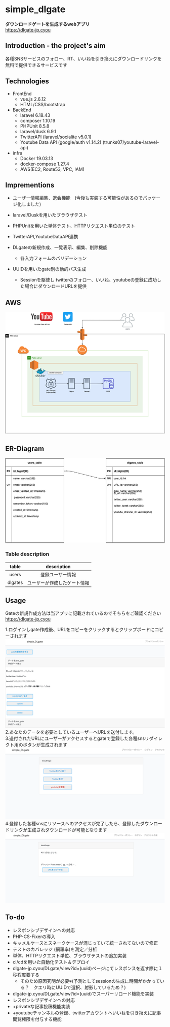 # simple_dlgate
**ダウンロードゲートを生成するwebアプリ**
<br>https://dlgate-jp.cyou<br>

## Introduction - the project's aim

各種SNSサービスのフォロー、RT、いいねを引き換えにダウンロードリンクを無料で提供できるサービスです


## Technologies

* FrontEnd
  * vue.js 2.6.12
  * HTML/CSS/bootstrap
* BackEnd
  * laravel 6.18.43
  * composer 1.10.19 
  * PHPUnit 8.5.8
  * laravel/dusk 6.9.1
  * TwitterAPI (laravel/socialite v5.0.1)
  * Youtube Data API (google/auth v1.14.2) (trunks07/youtube-laravel-api)
* infra
  * Docker 19.03.13
  * docker-compose 1.27.4
  * AWS(EC2, Route53, VPC, IAM)
  
  
  
## Imprementions
* ユーザー情報編集、退会機能　(今後も実装する可能性があるのでパッケージ化しました)
* laravel/Duskを用いたブラウザテスト
* PHPUnitを用いた単体テスト、HTTPリクエスト単位のテスト
* TwitterAPI,YoutubeDataAPI連携
* DLgateの新規作成、一覧表示、編集、削除機能
  * 各入力フォームのバリデーション
  
* UUIDを用いたgate別の動的パス生成
  * Sessionを駆使し twitterのフォロー、いいね、youtubeの登録に成功した場合にダウンロードURLを提供
  
  
## AWS
![DLgate_ER](readme_image/DLgate_aws.png)

## ER-Diagram
![DLgate_ER](readme_image/DLgate_ER.png)
  
### Table description
| table | description |
|:-:|:-:|
| users  | 登録ユーザー情報  |
|  dlgates | ユーザーが作成したゲート情報  |

## Usage
Gateの新規作成方法は当アプリに記載されているのでそちらをご確認ください
https://dlgate-jp.cyou

1.ログインしgate作成後、URLをコピーをクリックするとクリップボードにコピーされます
![DLgate_select_view](readme_image/DLgate_select_view.png)
2.あなたのデータを必要としているユーザーへURLを送付します。
<br>
3.送付されたURLにユーザーがアクセスするとgateで登録した各種snsリダイレクト用のボタンが生成されます
![DLgate_view_sns](readme_image/gate_view_sns.png)
4.登録した各種snsにリソースへのアクセスが完了したら、登録したダウンロードリンクが生成されダウンロードが可能となります
![DLgate_view_sns](readme_image/DLgate_view_subscription.png)

## To-do
* レスポンシブデザインへの対応
* PHP-CS-Fixerの導入
* キャメルケースとスネークケースが混じっていて統一されてないので修正
* テストのカバレッジ (網羅率)を測定／分析
* 単体、HTTPリクエスト単位、ブラウザテストの追加実装
* ci/cdを用いた自動化テスト＆デプロイ
* dlgate-jp.cyou/DLgate/view?id=(uuid)ページにてレスポンスを返す際に１秒程度要する
  * そのため原因究明が必要※(予測としてsessionの生成に時間がかかっている？　クエリ時にUUIDで選択、射影しているため？)
* dlgate-jp.cyou/DLgate/view?id=(uuid)でスーパーリロード機能を実装
* レスポンシブデザインへの対応
* +privateな記事投稿機能実装
* +youtubeチャンネルの登録、twitterアカウントへいいねを引き換えに記事閲覧権限を付与する機能



